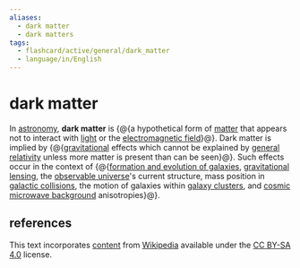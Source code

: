 ```yaml
---
aliases:
  - dark matter
  - dark matters
tags:
  - flashcard/active/general/dark_matter
  - language/in/English
---
```


# dark matter

In [astronomy](astronomy.md), __dark matter__ is {@{a hypothetical form of [matter](matter.md) that appears not to interact with [light](light.md) or the [electromagnetic field](electromagnetic%20field.md)}@}. Dark matter is implied by {@{[gravitational](gravity.md) effects which cannot be explained by [general relativity](general%20relativity.md) unless more matter is present than can be seen}@}. Such effects occur in the context of {@{[formation and evolution of galaxies](galaxy%20formation%20and%20evolution.md), [gravitational lensing](gravitational%20lens.md), the [observable universe](observable%20universe.md)'s current structure, mass position in [galactic collisions](interacting%20galaxy.md), the motion of galaxies within [galaxy clusters](galaxy%20cluster.md), and [cosmic microwave background](cosmic%20microwave%20background.md) anisotropies}@}.

## references

This text incorporates [content](https://en.wikipedia.org/wiki/dark_matter) from [Wikipedia](Wikipedia.md) available under the [CC BY-SA 4.0](https://creativecommons.org/licenses/by-sa/4.0/) license.
